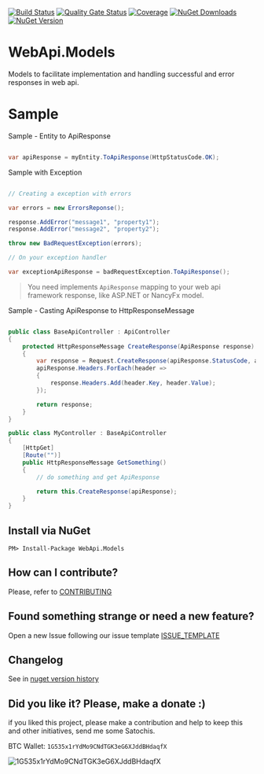 [![Build Status](https://barradas.visualstudio.com/Contributions/_apis/build/status/NugetPackage/WebApi%20Models?branchName=develop)](https://barradas.visualstudio.com/Contributions/_build/latest?definitionId=18&branchName=develop)
[![Quality Gate Status](https://sonarcloud.io/api/project_badges/measure?project=ThiagoBarradas_webapi-models&metric=alert_status)](https://sonarcloud.io/dashboard?id=ThiagoBarradas_webapi-models)
[![Coverage](https://sonarcloud.io/api/project_badges/measure?project=ThiagoBarradas_webapi-models&metric=coverage)](https://sonarcloud.io/dashboard?id=ThiagoBarradas_webapi-models)
[![NuGet Downloads](https://img.shields.io/nuget/dt/WebApi.Models.svg)](https://www.nuget.org/packages/WebApi.Models/)
[![NuGet Version](https://img.shields.io/nuget/v/WebApi.Models.svg)](https://www.nuget.org/packages/WebApi.Models/)

# WebApi.Models

Models to facilitate implementation and handling successful and error responses in web api.

# Sample

Sample - Entity to ApiResponse
```c#

var apiResponse = myEntity.ToApiResponse(HttpStatusCode.OK);

```

Sample with Exception
```c#

// Creating a exception with errors

var errors = new ErrorsReponse();

response.AddError("message1", "property1");
response.AddError("message2", "property2");

throw new BadRequestException(errors);

// On your exception handler 

var exceptionApiResponse = badRequestException.ToApiResponse();

```

> You need implements `ApiResponse` mapping to your web api framework response, like ASP.NET or NancyFx model.

Sample - Casting ApiResponse to HttpResponseMessage
```c#

public class BaseApiController : ApiController
{
    protected HttpResponseMessage CreateResponse(ApiResponse response)
    {
        var response = Request.CreateResponse(apiResponse.StatusCode, apiResponse.Content);
        apiResponse.Headers.ForEach(header => 
        {
            response.Headers.Add(header.Key, header.Value);
        });

        return response;
    }
}

public class MyController : BaseApiController
{
    [HttpGet]
    [Route("")]
    public HttpResponseMessage GetSomething()
    {
        // do something and get ApiResponse

        return this.CreateResponse(apiResponse);
    }
}
```

## Install via NuGet

```
PM> Install-Package WebApi.Models
```

## How can I contribute?
Please, refer to [CONTRIBUTING](.github/CONTRIBUTING.md)

## Found something strange or need a new feature?
Open a new Issue following our issue template [ISSUE_TEMPLATE](.github/ISSUE_TEMPLATE.md)

## Changelog
See in [nuget version history](https://www.nuget.org/packages/WebApi.Models)

## Did you like it? Please, make a donate :)

if you liked this project, please make a contribution and help to keep this and other initiatives, send me some Satochis.

BTC Wallet: `1G535x1rYdMo9CNdTGK3eG6XJddBHdaqfX`

![1G535x1rYdMo9CNdTGK3eG6XJddBHdaqfX](https://i.imgur.com/mN7ueoE.png)
